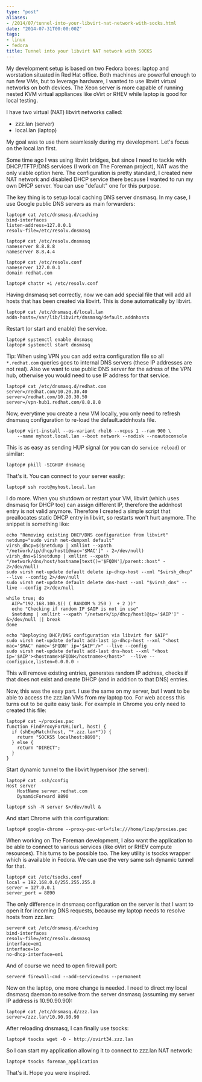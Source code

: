 ```yaml
---
type: "post"
aliases:
- /2014/07/tunnel-into-your-libvirt-nat-network-with-socks.html
date: "2014-07-31T00:00:00Z"
tags:
- linux
- fedora
title: Tunnel into your libvirt NAT network with SOCKS
---
```


My development setup is based on two Fedora boxes: laptop and worstation
situated in Red Hat office. Both machines are powerful enough to run few VMs,
but to leverage hardware, I wanted to use libvirt virtual networks on both
devices. The Xeon server is more capable of running nested KVM virtual
appliances like oVirt or RHEV while laptop is good for local testing.

I have two virtual (NAT) libvirt networks called:

* zzz.lan (server)
* local.lan (laptop)

My goal was to use them seamlessly during my development. Let's focus on the
local.lan first.

Some time ago I was using libvirt bridges, but since I need to tackle with
DHCP/TFTP/DNS services (I work on The Foreman project), NAT was the only
viable option here. The configuration is pretty standard, I created new NAT
network and disabled DHCP service there because I wanted to run my own DHCP
server. You can use "default" one for this purpose.

The key thing is to setup local caching DNS server dnsmasq. In my case, I use
Google public DNS servers as main forwarders:

    laptop# cat /etc/dnsmasq.d/caching
    bind-interfaces
    listen-address=127.0.0.1
    resolv-file=/etc/resolv.dnsmasq

    laptop# cat /etc/resolv.dnsmasq
    nameserver 8.8.8.8
    nameserver 8.8.4.4

    laptop# cat /etc/resolv.conf
    nameserver 127.0.0.1
    domain redhat.com

    laptop# chattr +i /etc/resolv.conf

Having dnsmasq set correctly, now we can add special file that will add all
hosts that has been created via libvirt. This is done automatically by
libvirt.

    laptop# cat /etc/dnsmasq.d/local.lan
    addn-hosts=/var/lib/libvirt/dnsmasq/default.addnhosts

Restart (or start and enable) the service.

    laptop# systemctl enable dnsmasq
    laptop# systemctl start dnsmasq

Tip: When using VPN you can add extra configuration file so all `*.redhat.com`
queries goes to internal DNS servers (these IP addresses are not real). Also
we want to use public DNS server for the adress of the VPN hub, otherwise you
would need to use IP address for that service.

    laptop# cat /etc/dnsmasq.d/redhat.com
    server=/redhat.com/10.20.30.40
    server=/redhat.com/10.20.30.50
    server=/vpn-hub1.redhat.com/8.8.8.8

Now, everytime you create a new VM locally, you only need to refresh dnsmasq
configuration to re-load the default.addnhosts file.

    laptop# virt-install --os-variant rhel6 --vcpus 1 --ram 900 \
        --name myhost.local.lan --boot network --nodisk --noautoconsole

This is as easy as sending HUP signal (or you can do `service reload`) or
similar:

    laptop# pkill -SIGHUP dnsmasq

That's it. You can connect to your server easily:

    laptop# ssh root@myhost.local.lan

I do more. When you shutdown or restart your VM, libvirt (which uses dnsmasq
for DHCP too) can assign different IP, therefore the addnhost entry is not
valid anymore. Therefore I created a simple script that preallocates static
DHCP entry in libvirt, so restarts won't hurt anymore. The snippet is
something like:

    echo "Removing existing DHCP/DNS configuration from libvirt"
    netdump="sudo virsh net-dumpxml default"
    virsh_dhcp=$($netdump | xmllint --xpath "/network/ip/dhcp/host[@mac='$MAC']" - 2>/dev/null)
    virsh_dns=$($netdump | xmllint --xpath "/network/dns/host/hostname[text()='$FQDN']/parent::host" - 2>/dev/null)
    sudo virsh net-update default delete ip-dhcp-host --xml "$virsh_dhcp" --live --config 2>/dev/null
    sudo virsh net-update default delete dns-host --xml "$virsh_dns" --live --config 2>/dev/null

    while true; do
      AIP="192.168.100.$(( ( RANDOM % 250 )  + 2 ))"
      echo "Checking if random IP $AIP is not in use"
      $netdump | xmllint --xpath "/network/ip/dhcp/host[@ip='$AIP']" - &>/dev/null || break
    done

    echo "Deploying DHCP/DNS configuration via libvirt for $AIP"
    sudo virsh net-update default add-last ip-dhcp-host --xml "<host mac='$MAC' name='$FQDN' ip='$AIP'/>" --live --config
    sudo virsh net-update default add-last dns-host --xml "<host ip='$AIP'><hostname>$FQDN</hostname></host>"  --live --configpice,listen=0.0.0.0 -

This will remove existing entries, generates random IP address, checks if that
does not exist and create DHCP (and in addition to that DNS) entries.

Now, this was the easy part. I use the same on my server, but I want to
be able to access the zzz.lan VMs from my laptop too. For web access this
turns out to be quite easy task. For example in Chrome you only need to
created this file:

    laptop# cat ~/proxies.pac
    function FindProxyForURL(url, host) {
      if (shExpMatch(host, "*.zzz.lan*")) {
        return "SOCKS5 localhost:8890";
      } else {
        return "DIRECT";
      }
    }

Start dynamic tunnel to the libvirt hypervisor (the server):

    laptop# cat .ssh/config
    Host server
        HostName server.redhat.com
        DynamicForward 8890

    laptop# ssh -N server &>/dev/null &

And start Chrome with this configuration:

    laptop# google-chrome --proxy-pac-url=file:///home/lzap/proxies.pac

When working on The Foreman development, I also want the application to be
able to connect to various services (like oVirt or RHEV compute resources).
This turns to be possible too. The key utility is tsocks wrapper which is
available in Fedora. We can use the very same ssh dynamic tunnel for that.

    laptop# cat /etc/tsocks.conf
    local = 192.168.0.0/255.255.255.0
    server = 127.0.0.1
    server_port = 8890

The only difference in dnsmasq configuration on the server is that I want
to open it for incoming DNS requests, because my laptop needs to resolve hosts
from zzz.lan:

    server# cat /etc/dnsmasq.d/caching
    bind-interfaces
    resolv-file=/etc/resolv.dnsmasq
    interface=em1
    interface=lo
    no-dhcp-interface=em1

And of course we need to open firewall port:

    server# firewall-cmd --add-service=dns --permanent

Now on the laptop, one more change is needed. I need to direct my local
dnsmasq daemon to resolve from the server dnsmasq (assuming my server IP
address is 10.90.90.90):

    laptop# cat /etc/dnsmasq.d/zzz.lan
    server=/zzz.lan/10.90.90.90

After reloading dnsmasq, I can finally use tsocks:

    laptop# tsocks wget -O - http://ovirt34.zzz.lan

So I can start my application allowing it to connect to zzz.lan NAT network:

    laptop# tsocks foreman_application

That's it. Hope you were inspired.



